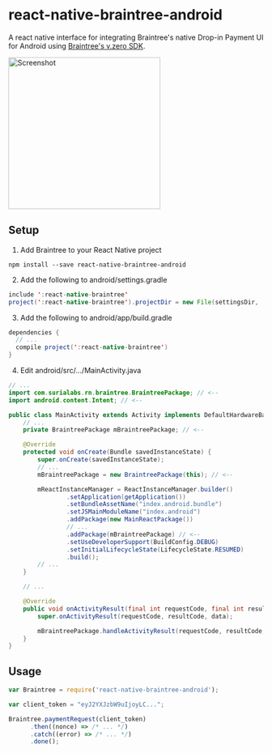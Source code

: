 # react-native-braintree-android

A react native interface for integrating Braintree's native Drop-in Payment UI for Android using [Braintree's v.zero SDK](https://developers.braintreepayments.com/start/overview).

<img src="https://cloud.githubusercontent.com/assets/503385/11742042/dc4eeaa8-a037-11e5-80ef-549a5f749282.png" alt="Screenshot" width="300" />

## Setup

1. Add Braintree to your React Native project

```
npm install --save react-native-braintree-android
```

2. Add the following to android/settings.gradle

```java
include ':react-native-braintree'
project(':react-native-braintree').projectDir = new File(settingsDir, '../node_modules/react-native-braintree-android')
```

3. Add the following to android/app/build.gradle

```java
dependencies {
  // ...
  compile project(':react-native-braintree')
}
```

4. Edit android/src/.../MainActivity.java

```java
// ...
import com.surialabs.rn.braintree.BraintreePackage; // <--
import android.content.Intent; // <--

public class MainActivity extends Activity implements DefaultHardwareBackBtnHandler {
    // ...
    private BraintreePackage mBraintreePackage; // <--

    @Override
    protected void onCreate(Bundle savedInstanceState) {
        super.onCreate(savedInstanceState);
        // ...
        mBraintreePackage = new BraintreePackage(this); // <--

        mReactInstanceManager = ReactInstanceManager.builder()
                .setApplication(getApplication())
                .setBundleAssetName("index.android.bundle")
                .setJSMainModuleName("index.android")
                .addPackage(new MainReactPackage())
                // ...
                .addPackage(mBraintreePackage) // <--
                .setUseDeveloperSupport(BuildConfig.DEBUG)
                .setInitialLifecycleState(LifecycleState.RESUMED)
                .build();
        // ...
    }

    // ...

    @Override
    public void onActivityResult(final int requestCode, final int resultCode, final Intent data) {
        super.onActivityResult(requestCode, resultCode, data);

        mBraintreePackage.handleActivityResult(requestCode, resultCode, data);
    }
}
```

## Usage

```js
var Braintree = require('react-native-braintree-android');

var client_token = "eyJ2YXJzbW9uIjoyLC...";

Braintree.paymentRequest(client_token)
      .then((nonce) => /* ... */)
      .catch((error) => /* ... */)
      .done();
```
